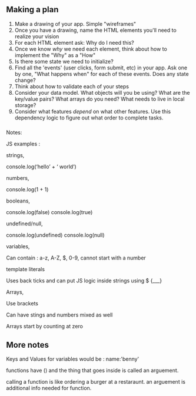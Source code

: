 ## Making a plan
1) Make a drawing of your app. Simple "wireframes"
2) Once you have a drawing, name the HTML elements you'll need to realize your vision
3) For each HTML element ask: Why do I need this?
4) Once we know _why_ we need each element, think about how to implement the "Why" as a "How"
5) Is there some state we need to initialize?
6) Find all the 'events' (user clicks, form submit, etc) in your app. Ask one by one, "What happens when" for each of these events. Does any state change?
7) Think about how to validate each of your steps
8) Consider your data model. What objects will you be using? What are the key/value pairs? What arrays do you need? What needs to live in local storage?
9) Consider what features _depend_ on what other features. Use this dependency logic to figure out what order to complete tasks.

#####
Notes:

JS examples : 

strings, 

console.log(‘hello’ + ‘ world’)


numbers,

console.log(1 + 1)


 booleans, 

console.log(false)
console.log(true)


undefined/null, 

console.log(undefined)
console.log(null)


variables, 

Can contain : a-z, A-Z, $, 0-9, cannot start with a number


template literals

Uses back ticks and can put JS logic inside strings using $ {___}


Arrays,

Use brackets

Can have stings and numbers mixed as well

Arrays start by counting at zero

## More notes ###

Keys and Values
for variables would be : name:'benny'

functions have () and the thing that goes inside is called an arguement.

calling a function is like ordering a burger at a restaraunt. an arguement is additional info needed for function.

